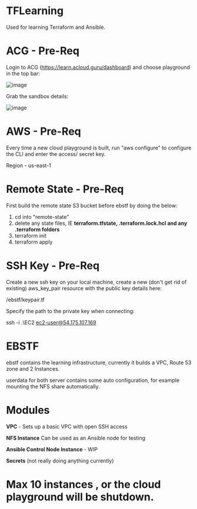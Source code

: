 # TFLearning
Used for learning Terraform and Ansible.

# ACG - Pre-Req
Login to ACG (https://learn.acloud.guru/dashboard) and choose playground in the top bar:

![image](https://user-images.githubusercontent.com/27139940/185919134-7a585862-5516-4896-b18d-e1c865a2503c.png)

Grab the sandbox details:

![image](https://user-images.githubusercontent.com/27139940/185919249-4c589581-8707-4136-84e7-ed7bb80a18dd.png)

# AWS - Pre-Req
Every time a new cloud playground is built, run "aws configure" to configure the CLI and enter the access/ secret key.

Region - us-east-1

# Remote State - Pre-Req
First build the remote state S3 bucket before ebstf by doing the below:
1. cd into "remote-state"
2. delete any state files, IE **terraform.tfstate, .terraform.lock.hcl and any .terraform folders**
3. terraform init
4. terraform apply

# SSH Key - Pre-Req
Create a new ssh key on your local machine, create a new (don't get rid of existing) aws_key_pair resource with the public key details here:

/ebstf/keypair.tf

Specify the path to the private key when connecting:

ssh -i .\EC2 ec2-user@54.175.107.169

# EBSTF
ebstf contains the learning infrastructure, currently it builds a VPC, Route 53 zone and 2 Instances.

userdata for both server contains some auto configuration, for example mounting the NFS share automatically.

# Modules
**VPC** - Sets up a basic VPC with open SSH access

**NFS Instance** Can be used as an Ansible node for testing

**Ansible Control Node Instance** - WIP

**Secrets** (not really doing anything currently)

# Max 10 instances , or the cloud playground will be shutdown.
